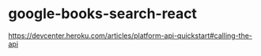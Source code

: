 # google-books-search-react

https://devcenter.heroku.com/articles/platform-api-quickstart#calling-the-api